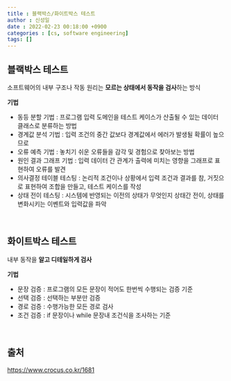 ```yaml
---
title : 블랙박스/화이트박스 테스트
author : 신성일
date : 2022-02-23 00:18:00 +0900
categories : [cs, software engineering]
tags: []
---
```


## **블랙박스 테스트**

소프트웨어의 내부 구조나 작동 원리는 **모르는 상태에서 동작을 검사**하는 방식

**기법**

- 동등 분할 기법  : 프로그램 입력 도메인을 테스트 케이스가 산출될 수 있는 데이터 클래스로 분류하는 방법
- 경계값 분석 기법 : 입력 조건의 중간 값보다 경계값에서 에러가 발생될 확률이 높으므로
- 오류 예측 기법 : 놓치기 쉬운 오류들을 감각 및 경험으로 찾아보는 방법
- 원인 결과 그래프 기법 : 입력 데이터 간 관계가 출력에 미치는 영향을 그래프로 표현하여 오류를 발견
- 의사결정 테이블 테스팅 : 논리적 조건이나 상황에서 입력 조건과 결과를 참, 거짓으로 표현하여 조합을 만들고, 테스트 케이스를 작성
- 상태 전이 테스팅 : 시스템에 반영되는 이전의 상태가 무엇인지 상태간 전이, 상태를 변화시키는 이벤트와 입력값을 파악

<br/>

## **화이트박스 테스트**

내부 동작을 **알고 디테일하게 검사**

**기법**

- 문장 검증 : 프로그램의 모든 문장이 적어도 한번씩 수행되는 검증 기준
- 선택 검증 : 선택하는 부분만 검증
- 경로 검증 : 수행가능한 모든 경로 검사
- 조건 검증 : if 문장이나 while 문장내 조건식을 조사하는 기준

<br/>



## **출처**

https://www.crocus.co.kr/1681